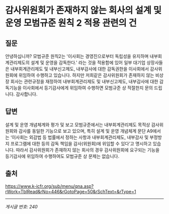 # 감사위원회가 존재하지 않는 회사의 설계 및 운영 모범규준 원칙 2 적용 관련의 건

## 질문
안녕하십니까?
모범규준 원칙2는 '이사회는 경영진으로부터 독립성을 유지하며 내부회계관리제도의 설계 및 운영을 감독한다.' 라는 것을 적용함에 있어 일부
대기업 상장사들은 내부회계관리제도 및 내부신고제도, 내부감사에 대한 감독권한을 이사회에서 감사위원회에 위임하여 수행하고 있습니다.
하지만 저희같은 감사위원회가 존재하지 않는 비상장 회사는 관련규정을 재정하여 내부회계관리제도 및 내부신고제도, 내부감사에 대한 감독기능을 이사회에서 등기감사에게 위임하여 수행하면 모범규준 상 적절한지 문의 드립니다.
감사합니다.

## 답변
설계 및 운영 개념체계와 평가 및 보고 모범규준에서는 내부회계관리제도 목적상 감사위원회와 감사를 동일한 기능으로 보고 있으며, 특히 설계 및 운영 개념체계 문단 A9에서는 ‘이사회는 외감법 등 법률에서 정하는 사항과 내부회계관리제도, 내부감사 및 부정방지 프로그램에 대한 등의 감독 책임을 감사(위원회)에 위임할 수 있다’고 명시하고 있습니다. 따라서 감사위원회가 존재하지 않는 회사의 경우 감사위원회에 요구되는 기능을 등기감사에 위임하여 수행하여도 모범규준 상 문제는 없습니다.

## 출처
https://www.k-icfr.org/sub/menu/qna.asp?rWork=TblRead&rNo=446&rGotoPage=50&rSchText=&rType=1

---
*게시글 번호: 240*
